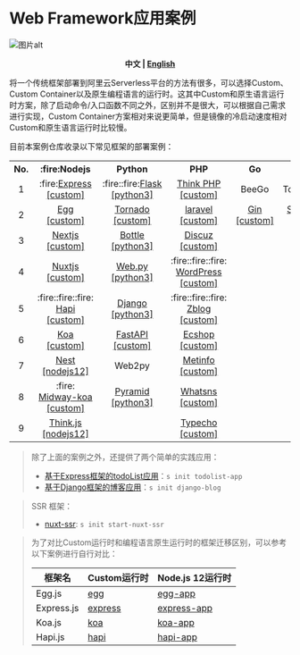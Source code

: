 # Web Framework应用案例

![图片alt](https://serverless-article-picture.oss-cn-hangzhou.aliyuncs.com/1638188430695_20211129122031251935.png)

<p align="center"><b> 中文 | <a href="./README_en.md"> English </a>  </b></p>

将一个传统框架部署到阿里云Serverless平台的方法有很多，可以选择Custom、Custom Container以及原生编程语言的运行时。这其中Custom和原生语言运行时方案，除了启动命令/入口函数不同之外，区别并不是很大，可以根据自己需求进行实现，Custom Container方案相对来说更简单，但是镜像的冷启动速度相对Custom和原生语言运行时比较慢。

目前本案例仓库收录以下常见框架的部署案例：

<table>
<tr>
<th>No.</th>
<th>:fire:Nodejs</th>
<th>Python</th>
<th>PHP</th>
<th>Go</th>
<th>Java</th>
<th>Others</th>
</tr>
<tr>
<td align="center">1</td>
<td align="center">:fire:<a href="./web-framework/nodejs/custom-runtime/express/src">Express [custom]</a></td>
<td align="center">:fire::fire:<a href="./web-framework/python/flask/src">Flask [python3]</a></td>
<td align="center"><a href="./web-framework/php/thinkphp/src">Think PHP [custom]</a></td>
<td align="center">BeeGo</td>
<td align="center">Tomcat/Jetty</td>
<td align="center">Gatsby</td>
</tr>
<tr>
<td align="center">2</td>
<td align="center"><a href="./web-framework/nodejs/custom-runtime/egg/src">Egg [custom]</a></td>
<td align="center"><a href="./web-framework/python/tornado/src">Tornado [custom]</a></td>
<td align="center"><a href="./web-framework/php/laravel/src">laravel [custom]</a></td>
<td align="center"><a href="https://github.com/liufangchen/start-gin">Gin [custom]</a></td>
    <td align="center"><a href="./web-framework/java/springboot">SpringBoot [custom]</a></td>
    <td align="center"><a href="https://github.com/liufangchen/start-hugo">Hugo [custom]</a></td>
</tr>
<tr>
<td align="center">3</td>
<td align="center"><a href="./web-framework/nodejs/custom-runtime/next/src">Nextjs [custom]</a></td>
<td align="center"><a href="./web-framework/python/bottle/src">Bottle [python3]</a></td>
    <td align="center"><a href="./web-framework/php/discuz/src">Discuz [custom]</a></td><td></td><td align="center">Quarkus</td>
<td align="center"></td>
</tr>
<tr>
<td align="center">4</td>
<td align="center"><a href="./web-framework/nodejs/custom-runtime/nuxt/src">Nuxtjs [custom]</a></td>
<td align="center"><a href="./web-framework/python/webpy/src">Web.py [python3]</a></td>
<td align="center"> :fire::fire::fire: <a href="./web-framework/php/wordpress/src" >WordPress [custom]</a></td><td></td><td></td>
<td align="center"></td>
</tr>
<tr>
<td align="center">5</td>
<td align="center"> :fire::fire::fire: <a href="./web-framework/nodejs/custom-runtime/hapi/src" >Hapi [custom]</a></td>
<td align="center"><a href="./web-framework/python/django/src" >Django [python3]</a></td>
<td align="center"> :fire::fire::fire: <a href="./web-framework/php/zblog/src" >Zblog [custom]</a></td><td></td><td></td>
<td align="center"></td>
</tr>
<tr>
<td align="center">6</td>
<td align="center"><a href="./web-framework/nodejs/custom-runtime/koa/src">Koa [custom]</a></td>
<td align="center"><a href="./web-framework/python/fastapi/src" >FastAPI [custom]</a></td>
<td align="center"><a href="./web-framework/php/ecshop/src" >Ecshop [custom]</a></td><td></td><td></td><td></td>
</tr>
<tr>
<td align="center">7</td>
<td align="center"><a href="./web-framework/nodejs/nodejs-runtime/nest/src">Nest [nodejs12]</a></td>
<td align="center">Web2py</td>
<td align="center"><a href="./web-framework/php/metinfo/src" >Metinfo [custom]</a></td>
<td></td><td></td><td></td>
</tr>
<tr>
<td align="center">8</td>
<td align="center"> :fire: <a href="./web-framework/nodejs/custom-runtime/midway-koa/src">Midway-koa [custom]</a></td>
<td align="center"><a href="./web-framework/python/pyramid/src" >Pyramid [python3]</a></td>
<td align="center"><a href="./web-framework/php/whatsns/src" >Whatsns [custom]</a></td><td></td><td></td><td></td>
</tr>
<tr>
<td align="center">9</td>
<td align="center"><a href="./web-framework/nodejs/nodejs-runtime/thinkjs/src">Think.js [nodejs12]</a></td>
<td align="center"></td>
<td align="center"><a href="./web-framework/php/typecho/src" >Typecho [custom]</a></td><td></td><td></td><td></td>
</tr>
</table>

> 除了上面的案例之外，还提供了两个简单的实践应用：
> - [基于Express框架的todoList应用](./example/todolist-app/src)：`s init todolist-app`
> - [基于Django框架的博客应用](./example/django-blog/src)：`s init django-blog`    

> SSR 框架：
> - [nuxt-ssr](./web-framework/nodejs/custom-runtime/nuxt-ssr/src): `s init start-nuxt-ssr`

> 为了对比Custom运行时和编程语言原生运行时的框架迁移区别，可以参考以下案例进行自行对比：
>
> | 框架名 | Custom运行时 | Node.js 12运行时 |
> | ----- | ----------- | ----------------|
> | Egg.js | [egg](./web-framework/nodejs/custom-runtime/egg/src) | [egg-app](./web-framework/nodejs/nodejs-runtime/egg/src) |
> | Express.js | [express](./web-framework/nodejs/custom-runtime/express/src) | [express-app](./web-framework/nodejs/nodejs-runtime/express/src) |
> | Koa.js | [koa](./web-framework/nodejs/custom-runtime/koa/src) | [koa-app](./web-framework/nodejs/nodejs-runtime/koa/src) |
> | Hapi.js | [hapi](./web-framework/nodejs/custom-runtime/hapi/src) | [hapi-app](./web-framework/nodejs/nodejs-runtime/hapi/src) |
